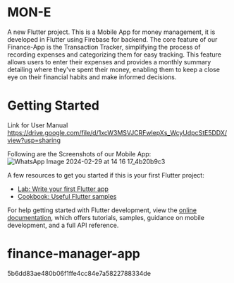 # MON-E

A new Flutter project.
This is a Mobile App for money management, it is developed in Flutter using Firebase for backend.
The core feature of our Finance-App is the Transaction Tracker, simplifying the process 
of recording expenses and categorizing them for easy tracking. This feature 
allows users to enter their expenses and provides a monthly summary detailing 
where they've spent their money, enabling them to keep a close eye on their 
financial habits and make informed decisions.

# Getting Started

Link for User Manual
https://drive.google.com/file/d/1xcW3MSVJCRFwlepXs_WcyUdpcStE5DDX/view?usp=sharing

Following are the Screenshots of our Mobile App:
![WhatsApp Image 2024-02-29 at 14 16 17_4b20b9c3](https://github.com/Aayuti/finance-app/assets/130854430/7c523461-17b8-4537-9aa1-088610b1aa82)

A few resources to get you started if this is your first Flutter project:

- [Lab: Write your first Flutter app](https://docs.flutter.dev/get-started/codelab)
- [Cookbook: Useful Flutter samples](https://docs.flutter.dev/cookbook)

For help getting started with Flutter development, view the
[online documentation](https://docs.flutter.dev/), which offers tutorials,
samples, guidance on mobile development, and a full API reference.
# finance-manager-app
5b6dd83ae480b06f1ffe4cc84e7a5822788334de

